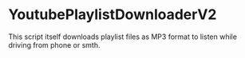 # YoutubePlaylistDownloaderV2
This script itself downloads playlist files as MP3 format to listen while driving from phone or smth.
